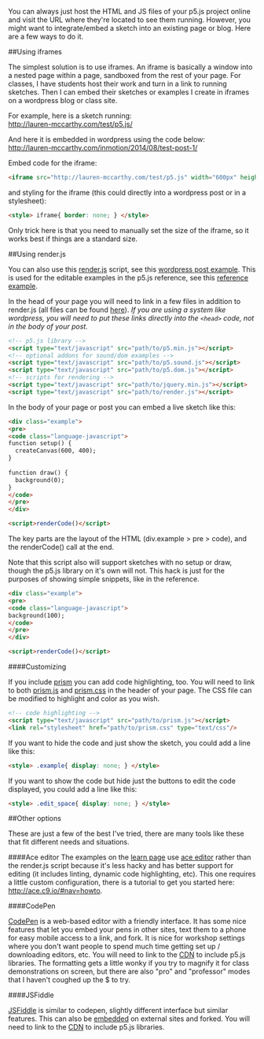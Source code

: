 You can always just host the HTML and JS files of your p5.js project online and visit the URL where they're located to see them running. However, you might want to integrate/embed a sketch into an existing page or blog. Here are a few ways to do it.

##Using iframes

The simplest solution is to use iframes. An iframe is basically a window into a nested page within a page, sandboxed from the rest of your page. For classes, I have students host their work and turn in a link to running sketches. Then I can embed their sketches or examples I create in iframes on a wordpress blog or class site.

For example, here is a sketch running:<br>
http://lauren-mccarthy.com/test/p5.js/

And here it is embedded in wordpress using the code below:<br>
http://lauren-mccarthy.com/inmotion/2014/08/test-post-1/

Embed code for the iframe:
```html
<iframe src="http://lauren-mccarthy.com/test/p5.js" width="600px" height="400px"></iframe>
```

and styling for the iframe (this could directly into a wordpress post or in a stylesheet):
```html
<style> iframe{ border: none; } </style>
```

Only trick here is that you need to manually set the size of the iframe, so it works best if things are a standard size.


##Using render.js

You can also use this [render.js](https://github.com/lmccart/p5js.org/blob/master/js/render.js) script, see this [wordpress post example](http://lauren-mccarthy.com/inmotion/2014/08/test-post-2/). This is used for the editable examples in the p5.js reference, see this [reference example](http://p5js.org/reference/#p5/colorMode). 

In the head of your page you will need to link in a few files in addition to render.js (all files can be found [here](https://github.com/lmccart/p5js.org/tree/master/js)). _If you are using a system like wordpress, you will need to put these links directly into the `<head>` code, not in the body of your post._

```html
<!-- p5.js library -->
<script type="text/javascript" src="path/to/p5.min.js"></script>
<!-- optional addons for sound/dom examples -->
<script type="text/javascript" src="path/to/p5.sound.js"></script>
<script type="text/javascript" src="path/to/p5.dom.js"></script>
<!-- scripts for rendering -->
<script type="text/javascript" src="path/to/jquery.min.js"></script>
<script type="text/javascript" src="path/to/render.js"></script>
```

In the body of your page or post you can embed a live sketch like this:
```html
<div class="example">
<pre>
<code class="language-javascript">
function setup() {
  createCanvas(600, 400);
}
 
function draw() {
  background(0);
}
</code>
</pre>
</div>

<script>renderCode()</script>
```

The key parts are the layout of the HTML (div.example > pre > code), and the renderCode() call at the end. 

Note that this script also will support sketches with no setup or draw, though the p5.js library on it's own will not. This hack is just for the purposes of showing simple snippets, like in the reference.
```html
<div class="example">
<pre>
<code class="language-javascript">
background(100);
</code>
</pre>
</div>

<script>renderCode()</script>
```

####Customizing

If you include [prism](http://prismjs.com/) you can add code highlighting, too. You will need to link to both [prism.js](https://github.com/lmccart/p5js.org/blob/master/js/vendor/prism.js) and [prism.css](https://github.com/lmccart/p5js.org/blob/master/css/prism.css) in the header of your page. The CSS file can be modified to highlight and color as you wish.

```html
<!-- code highlighting -->
<script type="text/javascript" src="path/to/prism.js"></script> 
<link rel="stylesheet" href="path/to/prism.css" type="text/css"/>
```

If you want to hide the code and just show the sketch, you could add a line like this:
```html
<style> .example{ display: none; } </style>
```

If you want to show the code but hide just the buttons to edit the code displayed, you could add a line like this:
```html
<style> .edit_space{ display: none; } </style>
```

##Other options

These are just a few of the best I've tried, there are many tools like these that fit different needs and situations.

####Ace editor
The examples on the [learn page](http://p5js.org/learn/#examples) use [ace editor](http://ace.c9.io/#nav=about) rather than the render.js script because it's less hacky and has better support for editing (it includes linting, dynamic code highlighting, etc). This one requires a little custom configuration, there is a tutorial to get you started here: http://ace.c9.io/#nav=howto. 

####CodePen

[CodePen](http://codepen.io/) is a web-based editor with a friendly interface. It has some nice features that let you embed your pens in other sites, text them to a phone for easy mobile access to a link, and fork. It is nice for workshop settings where you don't want people to spend much time getting set up / downloading editors, etc. You will need to link to the [CDN](http://jsdelivr.com/#!p5.js) to include p5.js libraries. The formatting gets a little wonky if you try to magnify it for class demonstrations on screen, but there are also "pro" and "professor" modes that I haven't coughed up the $ to try.

####JSFiddle

[JSFiddle](http://jsfiddle.net) is similar to codepen, slightly different interface but similar features. This can also be [embedded](http://doc.jsfiddle.net/use/embedding.html) on external sites and forked. You will need to link to the [CDN](http://jsdelivr.com/#!p5.js) to include p5.js libraries.